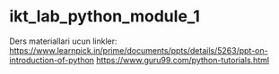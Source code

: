 # ikt_lab_python_module_1

Ders materiallari ucun linkler:
https://www.learnpick.in/prime/documents/ppts/details/5263/ppt-on-introduction-of-python
https://www.guru99.com/python-tutorials.html
